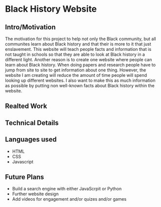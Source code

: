 # Black History Website

## Intro/Motivation

The motivation for this project to help not only the Black community, but all communites learn about Black history and that their is more to it that just enslavement. This website will teach people facts and information that is not taught in schools so that they are able to look at Black history in a different light. Another reason is to create one website where people can learn about Black history. When doing papers and research people have to jump from site to site to get information about one thing. However, the website I am creating will reduce the amount of time people will spend looking up different websites. I also want to make this as much information as possible by putting non well-known facts about Black history within the website.

## Realted Work

## Technical Details

## Languages used
- HTML
- CSS
- Javascript

## Future Plans
- Build a search engine with either JavaScrpit or Python
- Further website design
- Add videos for engagement and/or quizes and/or games
